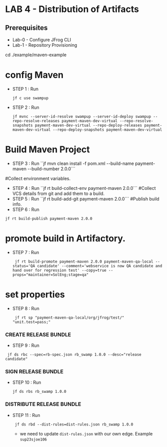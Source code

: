 # LAB 4 - Distribution of Artifacts

## Prerequisites
- Lab-0 - Configure JFrog CLI
- Lab-1 - Repository Provisioning

cd ./example/maven-example
# config Maven
- STEP 1 : Run
  ```
  jf c use swampup
  ```

- STEP 2 : Run
  ```
  jf mvnc --server-id-resolve swampup --server-id-deploy swampup --repo-resolve-releases payment-maven-dev-virtual --repo-resolve-snapshots payment-maven-dev-virtual --repo-deploy-releases payment-maven-dev-virtual --repo-deploy-snapshots payment-maven-dev-virtual
  ```

# Build Maven Project
- STEP 3 : Run ``jf mvn clean install -f pom.xml --build-name payment-maven --build-number 2.0.0```

#Collect environment variables.
- STEP 4 : Run ``jf rt build-collect-env payment-maven 2.0.0```
#Collect VCS details from git and add them to a build.
- STEP 5 : Run ``jf rt build-add-git payment-maven 2.0.0```
#Publish build info.
- STEP 6 : Run 
```
jf rt build-publish payment-maven 2.0.0
```
# promote build in Artifactory.
- STEP 7 : Run 
  ```
   jf rt build-promote payment-maven 2.0.0 payment-maven-qa-local --status='QA candidate' --comment='webservice is now QA candidate and hand over for regression test' --copy=true --props="maintainer=SolEng;stage=qa"
  ```
# set properties
- STEP 8 : Run 
  ```
   jf rt sp "payment-maven-qa-local/org/jfrog/test/" "unit.test=pass;"
  ```

### CREATE RELEASE BUNDLE
- STEP 9 : Run 
 ```
  jf ds rbc --spec=rb-spec.json rb_swamp 1.0.0 --desc="release candidate"
 ```

### SIGN RELEASE BUNDLE
- STEP 10 : Run 
  ```
  jf ds rbs rb_swamp 1.0.0
  ```

### DISTRIBUTE RELEASE BUNDLE
- STEP 11 : Run 
  ```
   jf ds rbd --dist-rules=dist-rules.json rb_swamp 1.0.0
  ```
    - we need to update ``dist-rules.json`` with our own edge. Example `sup23sjoe106`
